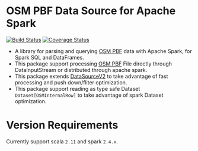 # OSM PBF Data Source for Apache Spark
[![Build Status](https://travis-ci.org/ericsun95/spark-osm-pbf.svg?branch=master)](https://travis-ci.org/github/ericsun95/spark-osm-pbf)
[![Coverage Status](https://coveralls.io/repos/github/ericsun95/spark-osm-pbf/badge.svg?branch=master)](https://coveralls.io/github/ericsun95/spark-osm-pbf?branch=master)
- A library for parsing and querying [OSM PBF](https://wiki.openstreetmap.org/wiki/PBF_Format) data with Apache Spark, for Spark SQL and DataFrames.
- This package support processing [OSM PBF](https://wiki.openstreetmap.org/wiki/PBF_Format) File directly through DataInputStream or distributed through apache spark.
- This package extends [DataSourceV2](https://jaceklaskowski.gitbooks.io/mastering-spark-sql/content/spark-sql-DataSourceV2.html) to take advantage of fast processing and push down/fliter optimization.
- This package support reading as type safe Dataset ``Dataset[OSMInternalRow]`` to take advantage of spark Dataset optimization.

# Version Requirements
Currently support scala `2.11` and spark `2.4.x`.

